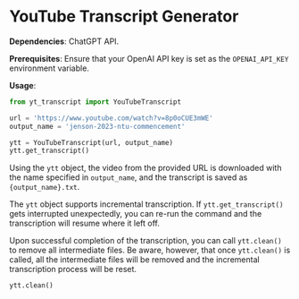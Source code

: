 # YouTube Transcript Generator

**Dependencies**: ChatGPT API.

**Prerequisites**: Ensure that your OpenAI API key is set as the `OPENAI_API_KEY` environment variable.

**Usage**:
```py
from yt_transcript import YouTubeTranscript

url = 'https://www.youtube.com/watch?v=8p0oCUE3mWE'
output_name = 'jenson-2023-ntu-commencement'

ytt = YouTubeTranscript(url, output_name)
ytt.get_transcript()
```

Using the `ytt` object, the video from the provided URL is downloaded with the name specified in `output_name`, and the transcript is saved as `{output_name}.txt`.

The `ytt` object supports incremental transcription. If `ytt.get_transcript()` gets interrupted unexpectedly, you can re-run the command and the transcription will resume where it left off.

Upon successful completion of the transcription, you can call `ytt.clean()` to remove all intermediate files. Be aware, however, that once `ytt.clean()` is called, all the intermediate files will be removed and the incremental transcription process will be reset.

```py
ytt.clean()
```
